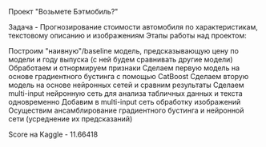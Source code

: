 
Проект "Возьмете Бэтмобиль?"

Задача - Прогнозирование стоимости автомобиля по характеристикам, текстовому описанию и изображениям
Этапы работы над проектом:

Построим "наивную"/baseline модель, предсказывающую цену по модели и году выпуска (с ней будем сравнивать другие модели)
Обработаем и отнормируем признаки
Сделаем первую модель на основе градиентного бустинга с помощью CatBoost
Сделаем вторую модель на основе нейронных сетей и сравним результаты
Сделаем multi-input нейронную сеть для анализа табличных данных и текста одновременно
Добавим в multi-input сеть обработку изображений
Осуществим ансамблирование градиентного бустинга и нейронной сети (усреднение их предсказаний)


Score на Kaggle - 11.66418
